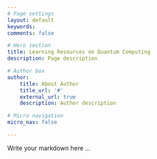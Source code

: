 ```yaml
---
# Page settings
layout: default
keywords:
comments: false

# Hero section
title: Learning Resources on Quantum Computing
description: Page description

# Author box
author:
    title: About Author
    title_url: '#'
    external_url: true
    description: Author description

# Micro navigation
micro_nav: false

---
```


Write your markdown here ...
